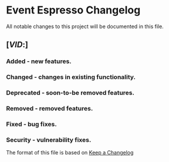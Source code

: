 # Event Espresso Changelog

All notable changes to this project will be documented in this file.

## [$VID:$]

### Added - new features.

### Changed - changes in existing functionality.

### Deprecated - soon-to-be removed features.

### Removed - removed features.

### Fixed - bug fixes.

### Security - vulnerability fixes.

                 
The format of this file is based on [Keep a Changelog](http://keepachangelog.com/en/1.0.0/)
